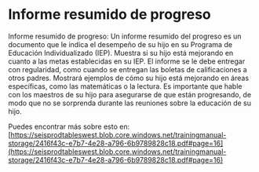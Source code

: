 # Informe resumido de progreso
Informe resumido de progreso: Un informe resumido del progreso es un documento que le indica el desempeño de su hijo en su Programa de Educación Individualizado (IEP). Muestra si su hijo está mejorando en cuanto a las metas establecidas en su IEP. El informe se le debe entregar con regularidad, como cuando se entregan las boletas de calificaciones a otros padres. Mostrará ejemplos de cómo su hijo está mejorando en áreas específicas, como las matemáticas o la lectura. Es importante que hable con los maestros de su hijo para asegurarse de que están progresando, de modo que no se sorprenda durante las reuniones sobre la educación de su hijo.

Puedes encontrar más sobre esto en: [https://seisprodtableswest.blob.core.windows.net/trainingmanual-storage/2416f43c-e7b7-4e28-a796-6b9789828c18.pdf#page=16](https://seisprodtableswest.blob.core.windows.net/trainingmanual-storage/2416f43c-e7b7-4e28-a796-6b9789828c18.pdf#page=16)

